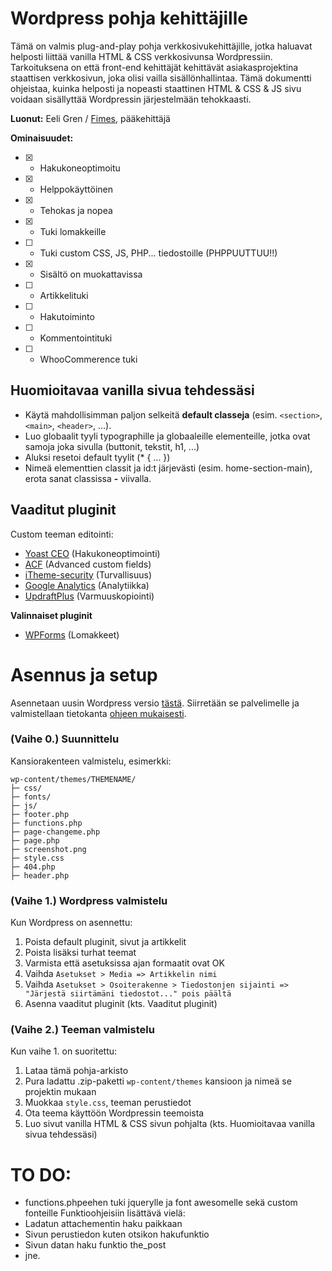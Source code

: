 
# Wordpress pohja kehittäjille
Tämä on valmis plug-and-play pohja verkkosivukehittäjille, jotka haluavat helposti liittää vanilla HTML & CSS verkkosivunsa Wordpressiin.
Tarkoituksena on että front-end kehittäjät kehittävät asiakasprojektina staattisen verkkosivun, joka olisi vailla sisällönhallintaa. Tämä dokumentti ohjeistaa, kuinka helposti ja nopeasti staattinen HTML & CSS & JS sivu voidaan sisällyttää Wordpressin järjestelmään tehokkaasti.

**Luonut:** Eeli Gren / [Fimes](https://fimes.fi), pääkehittäjä

**Ominaisuudet:**
- [X] - Hakukoneoptimoitu
- [X] - Helppokäyttöinen
- [X] - Tehokas ja nopea
- [X] - Tuki lomakkeille
- [ ] - Tuki custom CSS, JS, PHP... tiedostoille (PHPPUUTTUU!!)
- [X] - Sisältö on muokattavissa
- [ ] - Artikkelituki
- [ ] - Hakutoiminto
- [ ] - Kommentointituki
- [ ] - WhooCommerence tuki

## Huomioitavaa vanilla sivua tehdessäsi
- Käytä mahdollisimman paljon selkeitä **default classeja** (esim. `<section>`, `<main>`, `<header>`, ...).
- Luo globaalit tyyli typographille ja globaaleille elementeille, jotka ovat samoja joka sivulla (buttonit, tekstit, h1, ...)
- Aluksi resetoi default tyylit (* { ... })
- Nimeä elementtien classit ja id:t järjevästi (esim. home-section-main), erota sanat classissa **-** viivalla.

## Vaaditut pluginit
Custom teeman editointi:
- [Yoast CEO](https://fi.wordpress.org/plugins/wordpress-seo/)  (Hakukoneoptimointi)
- [ACF](https://fi.wordpress.org/plugins/advanced-custom-fields/) (Advanced custom fields)
- [iTheme-security]() (Turvallisuus)
- [Google Analytics](https://wordpress.org/plugins/google-analytics-for-wordpress/) (Analytiikka)
- [UpdraftPlus](https://fi.wordpress.org/plugins/updraftplus/) (Varmuuskopiointi)

**Valinnaiset pluginit**
- [WPForms](https://fi.wordpress.org/plugins/wpforms-lite/) (Lomakkeet)

# Asennus ja setup
Asennetaan uusin Wordpress versio [tästä](https://wordpress.org/latest.zip).
Siirretään se palvelimelle ja valmistellaan tietokanta [ohjeen mukaisesti](https://wordpress.org/support/article/how-to-install-wordpress/).

### (Vaihe 0.) Suunnittelu
Kansiorakenteen valmistelu, esimerkki:

```
wp-content/themes/THEMENAME/
├─ css/
├─ fonts/
├─ js/
├─ footer.php
├─ functions.php
├─ page-changeme.php
├─ page.php
├─ screenshot.png
├─ style.css
├─ 404.php
├─ header.php
```

### (Vaihe 1.) Wordpress valmistelu
Kun Wordpress on asennettu:
1. Poista default pluginit, sivut ja artikkelit
2. Poista lisäksi turhat teemat
3. Varmista että asetuksissa ajan formaatit ovat OK
4. Vaihda `Asetukset > Media => Artikkelin nimi`
5. Vaihda `Asetukset > Osoiterakenne > Tiedostonjen sijainti => "Järjestä siirtämäni tiedostot..." pois päältä`
6. Asenna vaaditut pluginit (kts. Vaaditut pluginit)

### (Vaihe 2.) Teeman valmistelu
Kun vaihe 1. on suoritettu:
1. Lataa tämä pohja-arkisto
2. Pura ladattu .zip-paketti `wp-content/themes` kansioon ja nimeä se projektin mukaan
3. Muokkaa `style.css`, teeman perustiedot
4. Ota teema käyttöön Wordpressin teemoista
5. Luo sivut vanilla HTML & CSS sivun pohjalta (kts. Huomioitavaa vanilla sivua tehdessäsi)


# TO DO:
- functions.phpeehen tuki jquerylle ja font awesomelle sekä custom fonteille
Funktioohjeisiin lisättävä vielä:
- Ladatun attachementin haku paikkaan
- Sivun perustiedon kuten otsikon hakufunktio
- Sivun datan haku funktio the_post
- jne.
